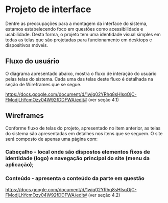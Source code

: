 # Projeto de interface

  Dentre as preocupações para a montagem da interface do sistema, estamos estabelecendo
foco em questões como acessibilidade e usabilidade. Desta forma, o projeto tem uma identidade visual simples em todas as telas que são projetadas para funcionamento em desktops e dispositivos móveis.

## Fluxo do usuário

  O diagrama apresentado abaixo, mostra o fluxo de interação do usuário pelas telas do sistema. Cada uma das telas deste fluxo é detalhada na seção de Wireframes que se segue.

https://docs.google.com/document/d/1wjq02YRhq8sHIsqOjC-FModjLhYcmOzy04W92fDDFWA/edit#     (ver seção 4.1)


## Wireframes
  Conforme  fluxo  de  telas  do  projeto,  apresentado  no  item  anterior,  as  telas  do  sistema  são apresentadas em detalhes nos itens que se seguem. O site será    composto de apenas uma página com:

### Cabeçalho - local  onde  são  dispostos  elementos  fixos  de  identidade  (logo)  e navegação principal do site (menu da aplicação);

### Conteúdo - apresenta o conteúdo da parte em questão

https://docs.google.com/document/d/1wjq02YRhq8sHIsqOjC-FModjLhYcmOzy04W92fDDFWA/edit#     (ver seção 4.2)
